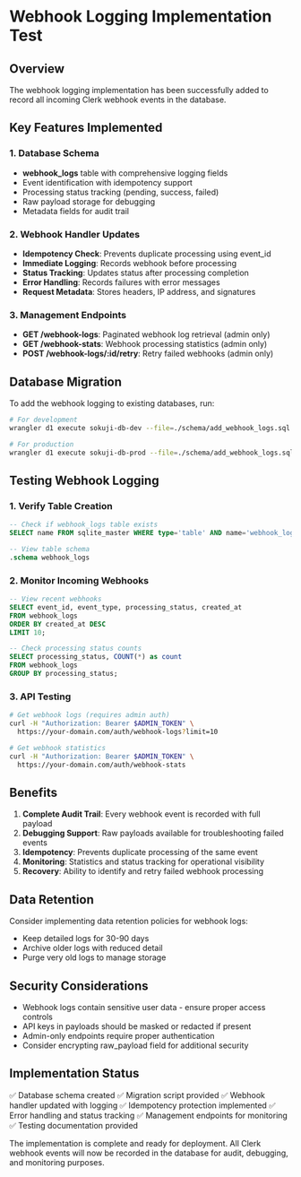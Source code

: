 # Webhook Logging Implementation Test

## Overview

The webhook logging implementation has been successfully added to record all incoming Clerk webhook events in the database.

## Key Features Implemented

### 1. Database Schema
- **webhook_logs** table with comprehensive logging fields
- Event identification with idempotency support
- Processing status tracking (pending, success, failed)
- Raw payload storage for debugging
- Metadata fields for audit trail

### 2. Webhook Handler Updates
- **Idempotency Check**: Prevents duplicate processing using event_id
- **Immediate Logging**: Records webhook before processing
- **Status Tracking**: Updates status after processing completion
- **Error Handling**: Records failures with error messages
- **Request Metadata**: Stores headers, IP address, and signatures

### 3. Management Endpoints
- **GET /webhook-logs**: Paginated webhook log retrieval (admin only)
- **GET /webhook-stats**: Webhook processing statistics (admin only)
- **POST /webhook-logs/:id/retry**: Retry failed webhooks (admin only)

## Database Migration

To add the webhook logging to existing databases, run:
```bash
# For development
wrangler d1 execute sokuji-db-dev --file=./schema/add_webhook_logs.sql --config wrangler.dev.toml

# For production
wrangler d1 execute sokuji-db-prod --file=./schema/add_webhook_logs.sql
```

## Testing Webhook Logging

### 1. Verify Table Creation
```sql
-- Check if webhook_logs table exists
SELECT name FROM sqlite_master WHERE type='table' AND name='webhook_logs';

-- View table schema
.schema webhook_logs
```

### 2. Monitor Incoming Webhooks
```sql
-- View recent webhooks
SELECT event_id, event_type, processing_status, created_at 
FROM webhook_logs 
ORDER BY created_at DESC 
LIMIT 10;

-- Check processing status counts
SELECT processing_status, COUNT(*) as count 
FROM webhook_logs 
GROUP BY processing_status;
```

### 3. API Testing
```bash
# Get webhook logs (requires admin auth)
curl -H "Authorization: Bearer $ADMIN_TOKEN" \
  https://your-domain.com/auth/webhook-logs?limit=10

# Get webhook statistics
curl -H "Authorization: Bearer $ADMIN_TOKEN" \
  https://your-domain.com/auth/webhook-stats
```

## Benefits

1. **Complete Audit Trail**: Every webhook event is recorded with full payload
2. **Debugging Support**: Raw payloads available for troubleshooting failed events
3. **Idempotency**: Prevents duplicate processing of the same event
4. **Monitoring**: Statistics and status tracking for operational visibility
5. **Recovery**: Ability to identify and retry failed webhook processing

## Data Retention

Consider implementing data retention policies for webhook logs:
- Keep detailed logs for 30-90 days
- Archive older logs with reduced detail
- Purge very old logs to manage storage

## Security Considerations

- Webhook logs contain sensitive user data - ensure proper access controls
- API keys in payloads should be masked or redacted if present
- Admin-only endpoints require proper authentication
- Consider encrypting raw_payload field for additional security

## Implementation Status

✅ Database schema created
✅ Migration script provided
✅ Webhook handler updated with logging
✅ Idempotency protection implemented
✅ Error handling and status tracking
✅ Management endpoints for monitoring
✅ Testing documentation provided

The implementation is complete and ready for deployment. All Clerk webhook events will now be recorded in the database for audit, debugging, and monitoring purposes.